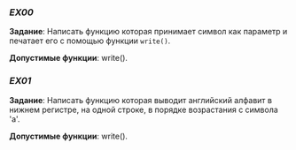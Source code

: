 ### *EX00*

**Задание**: Написать функцию которая принимает символ как параметр и печатает его с помощью функции `write()`.

**Допустимые функции**: write().

### *EX01*

**Задание**: Написать функцию которая выводит английский алфавит в нижнем регистре, на одной строке, в порядке возрастания с символа 'a'.

**Допустимые функции**: write().

